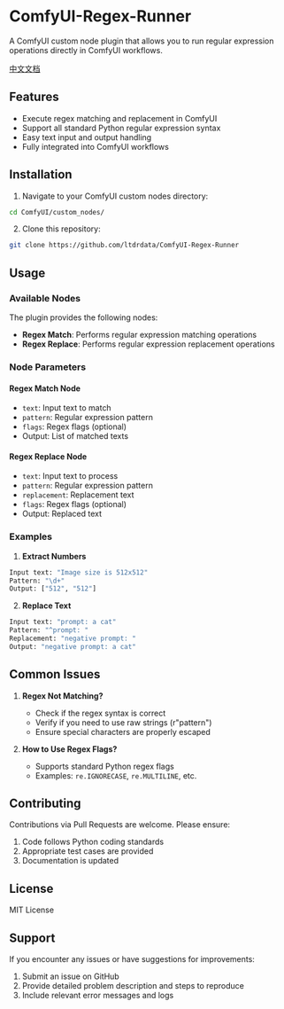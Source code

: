 # ComfyUI-Regex-Runner

A ComfyUI custom node plugin that allows you to run regular expression operations directly in ComfyUI workflows.

[中文文档](README_CN.md)

## Features

- Execute regex matching and replacement in ComfyUI
- Support all standard Python regular expression syntax
- Easy text input and output handling
- Fully integrated into ComfyUI workflows

## Installation

1. Navigate to your ComfyUI custom nodes directory:

```bash
cd ComfyUI/custom_nodes/
```

2. Clone this repository:

```bash
git clone https://github.com/ltdrdata/ComfyUI-Regex-Runner
```

## Usage

### Available Nodes

The plugin provides the following nodes:

- **Regex Match**: Performs regular expression matching operations
- **Regex Replace**: Performs regular expression replacement operations

### Node Parameters

#### Regex Match Node
- `text`: Input text to match
- `pattern`: Regular expression pattern
- `flags`: Regex flags (optional)
- Output: List of matched texts

#### Regex Replace Node
- `text`: Input text to process
- `pattern`: Regular expression pattern
- `replacement`: Replacement text
- `flags`: Regex flags (optional)
- Output: Replaced text

### Examples

1. **Extract Numbers**
```python
Input text: "Image size is 512x512"
Pattern: "\d+"
Output: ["512", "512"]
```

2. **Replace Text**
```python
Input text: "prompt: a cat"
Pattern: "^prompt: "
Replacement: "negative prompt: "
Output: "negative prompt: a cat"
```

## Common Issues

1. **Regex Not Matching?**
   - Check if the regex syntax is correct
   - Verify if you need to use raw strings (r"pattern")
   - Ensure special characters are properly escaped

2. **How to Use Regex Flags?**
   - Supports standard Python regex flags
   - Examples: `re.IGNORECASE`, `re.MULTILINE`, etc.

## Contributing

Contributions via Pull Requests are welcome. Please ensure:

1. Code follows Python coding standards
2. Appropriate test cases are provided
3. Documentation is updated

## License

MIT License

## Support

If you encounter any issues or have suggestions for improvements:

1. Submit an issue on GitHub
2. Provide detailed problem description and steps to reproduce
3. Include relevant error messages and logs
